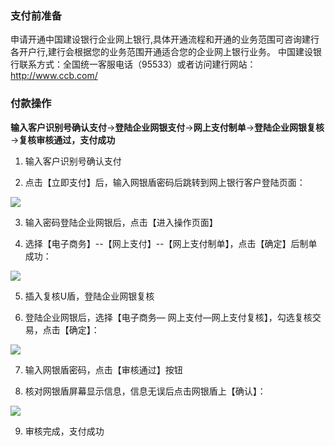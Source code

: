 ### 支付前准备
申请开通中国建设银行企业网上银行,具体开通流程和开通的业务范围可咨询建行各开户行,建行会根据您的业务范围开通适合您的企业网上银行业务。
中国建设银行联系方式：全国统一客服电话（95533）或者访问建行网站：http://www.ccb.com/

### 付款操作
**输入客户识别号确认支付**→**登陆企业网银支付**→**网上支付制单**→**登陆企业网银复核**→**复核审核通过，支付成功**

1. 输入客户识别号确认支付

2. 点击【立即支付】后，输入网银盾密码后跳转到网上银行客户登陆页面：

![](https://img30.360buyimg.com/pophelp/jfs/t5872/321/4272896160/206918/ccf10ec9/594b38a6Nd06e6f3b.png)

3. 输入密码登陆企业网银后，点击【进入操作页面】

4. 选择【电子商务】--【网上支付】--【网上支付制单】，点击【确定】后制单成功：

![](https://img30.360buyimg.com/pophelp/jfs/t6430/143/1141967367/149941/f0274de5/594b38afN6754a78d.png)

5. 插入复核U盾，登陆企业网银复核

6. 登陆企业网银后，选择【电子商务— 网上支付—网上支付复核】，勾选复核交易，点击【确定】：

![](https://img30.360buyimg.com/pophelp/jfs/t6535/7/1096030956/144126/5bab79bd/594b3eeaNb9665003.png)

7. 输入网银盾密码，点击【审核通过】按钮

8. 核对网银盾屏幕显示信息，信息无误后点击网银盾上【确认】：

![](https://img30.360buyimg.com/pophelp/jfs/t5947/56/3160687593/215620/180e698c/594b3ef9Nff7ebdb2.png)

9. 审核完成，支付成功
